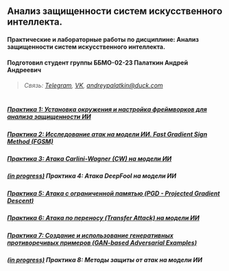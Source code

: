## Анализ защищенности систем искусственного интеллекта. 

#### Практические и лабораторные работы по дисциплине: Анализ защищенности систем искусственного интеллекта.

#### Подготовил студент группы ББМО-02-23 Палаткин Андрей Андреевич

>######  Связь: [Telegram](https://t.me/aapalatkin), [VK](https://vk.com/netburst68), andreypalatkin@duck.com    
#
##### [Практика 1: Установка окружения и настройка фреймворков для анализа защищенности ИИ](ПР1)
##### [Практика 2: Исследование атак на модели ИИ. Fast Gradient Sign Method (FGSM)](ПР2)
##### [Практика 3: Атака Carlini-Wagner (CW) на модели ИИ](ПР3)
##### *<ins>(in progress)</ins>* Практика 4: Атака DeepFool на модели ИИ  
##### [Практика 5: Атака с ограниченной памятью (PGD - Projected Gradient Descent)](ПР5)
##### [Практика 6: Атака по переносу (Transfer Attack) на модели ИИ](ПР6)
##### [Практика 7: Создание и использование генеративных противоречивых примеров (GAN-based Adversarial Examples)](ПР7)
##### *<ins>(in progress)</ins>* Практика 8: Методы защиты от атак на модели ИИ  
